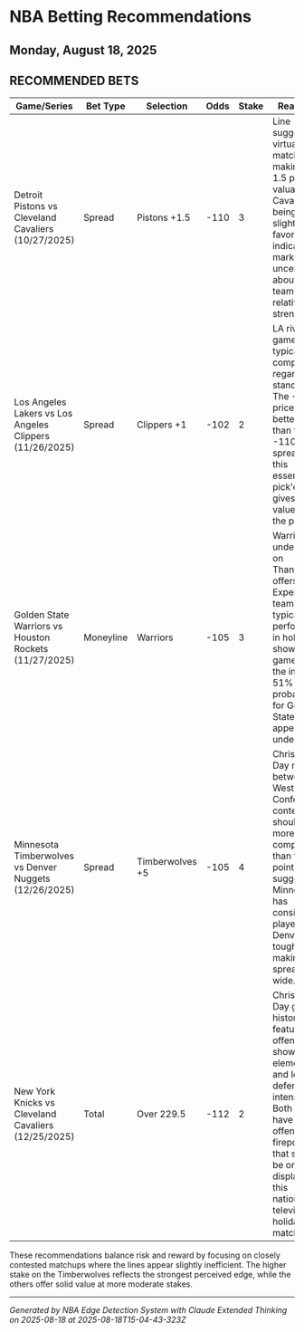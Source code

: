 # NBA Betting Recommendations
## Monday, August 18, 2025

## RECOMMENDED BETS
| Game/Series | Bet Type | Selection | Odds | Stake | Reasoning |
|-------------|----------|-----------|------|-------|-----------|
| Detroit Pistons vs Cleveland Cavaliers (10/27/2025) | Spread | Pistons +1.5 | -110 | 3 | Line suggests a virtually even matchup, making the 1.5 points valuable. The Cavaliers being only slight favorites indicates market uncertainty about these teams' relative strength. |
| Los Angeles Lakers vs Los Angeles Clippers (11/26/2025) | Spread | Clippers +1 | -102 | 2 | LA rivalry games are typically competitive regardless of standings. The -102 price offers better value than typical -110 spreads, and this essentially pick'em line gives us value with the point. |
| Golden State Warriors vs Houston Rockets (11/27/2025) | Moneyline | Warriors | -105 | 3 | Warriors as underdogs on Thanksgiving offers value. Experienced teams typically perform well in holiday showcase games, and the implied 51% win probability for Golden State appears undervalued. |
| Minnesota Timberwolves vs Denver Nuggets (12/26/2025) | Spread | Timberwolves +5 | -105 | 4 | Christmas Day matchup between Western Conference contenders should be more competitive than the 5-point spread suggests. Minnesota has consistently played Denver tough, making this spread too wide. |
| New York Knicks vs Cleveland Cavaliers (12/25/2025) | Total | Over 229.5 | -112 | 2 | Christmas Day games historically feature more offensive showcase elements and less defensive intensity. Both teams have offensive firepower that should be on full display in this nationally televised holiday matchup. |

These recommendations balance risk and reward by focusing on closely contested matchups where the lines appear slightly inefficient. The higher stake on the Timberwolves reflects the strongest perceived edge, while the others offer solid value at more moderate stakes.

---
*Generated by NBA Edge Detection System with Claude Extended Thinking on 2025-08-18 at 2025-08-18T15-04-43-323Z*
